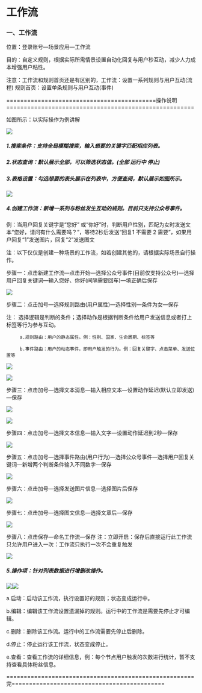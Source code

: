 # 工作流

### 一、工作流

位置：登录账号—场景应用—工作流

目的：自定义规则，根据实际所需情景设置自动化回复与用户秒互动，减少人力成本增强用户粘性。

注意：工作流和规则首页还是有区别的，工作流：设置一系列规则与用户互动\(流程\)        规则首页：设置单条规则与用户互动\(事件\)

===========================================操作说明======================================================

如图所示：以实际操作为例讲解

![](/assets/gongzuoliu.png)

##### 1.搜索条件：支持全局模糊搜索，输入想要的关键字匹配相应列表。

##### 2.状态查询：默认展示全部，可以筛选状态值。\(全部  运行中  停止\)

##### 3.表格设置：勾选想要的表头展示在列表中，方便查阅，默认展示如图所示。

![](/assets/biaoge.png)

##### 4.创建工作流：新增一系列与粉丝发生互动的规则。目前只支持公众号事件。

例：当用户回复关键字是“您好” 或“你好”时，判断用户性别，匹配为女时发送文本“您好，请问有什么需要吗？”，等待2秒后发送“回复1 不需要 2 需要”，如果用户回复“1”发送图片，回复“2”发送图文

注：以下仅仅是创建一种场景的工作流，如若创建其他的，请根据实际场景自行操作。

步骤一：点击新建工作流—点击开始—选择公众号事件\(目前仅支持公众号\)—选择用户回复关键词—输入您好、你好\(间隔需要回车\)—填正确后保存

![](/assets/shijian.png)

步骤二：点击加号—选择规则路由\(用户属性\)—选择性别—条件为女—保存

注： 选择逻辑是判断的条件；选择动作是根据判断条件给用户发送信息或者打上标签等行为参与互动。

         a.规则路由：用户的静态属性。例：性别、国家、生命周期、标签等

         b.事件路由：用户的动态事件，即用户触发的行为。例：回复关键字、点击菜单、发送位置等

![](/assets/1.png)

![](/assets/2.png)

步骤三：点击加号—选择文本消息—输入相应文本—设置动作延迟\(默认立即发送\)—保存

![](/assets/3.png)

![](/assets/5.png)

步骤四：点击加号—选择文本信息—输入文字—设置动作延迟到2秒—保存

![](/assets/6.png)

步骤五：点击加号—选择事件路由\(用户行为\)—选择公众号事件—选择用户回复关键词—新增两个判断条件输入不同数字—保存

![](/assets/10.png)

步骤六：点击加号—选择发送图片信息—选择图片后保存

![](/assets/11.png)

步骤七：点击加号—选择图文信息—选择文章后—保存

![](/assets/12.png)

步骤八：点击保存—命名工作流—保存      注：立即开启：保存后直接运行此工作流        只允许用户进入一次：工作流只执行一次不会重复触发

![](/assets/13.png)

##### 5.操作项：针对列表数据进行增删改操作。

![](/assets/caozuoxiang.png)![](/assets/15.png)

a.启动：启动该工作流，执行设置好的规则；状态变成运行中。

b.编辑：编辑该工作流设置遗漏掉的规则。运行中的工作流是需要先停止才可编辑。

c.删除：删除该工作流。运行中的工作流需要先停止后删除。

d.停止：停止运行该工作流，状态变成停止。

e.查看：查看工作流的详细信息，例：每个节点用户触发的次数进行统计，暂不支持查看具体粉丝信息。

======================================================完============================================

